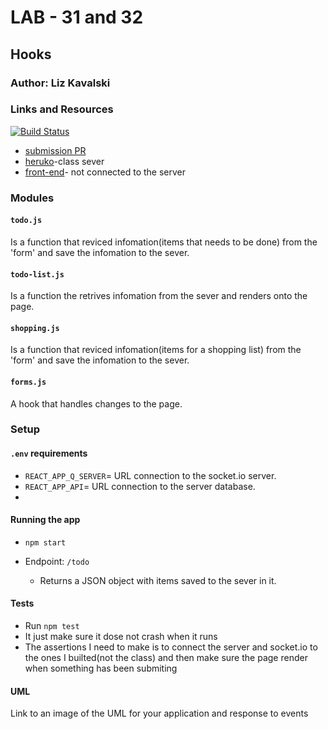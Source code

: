 # LAB - 31 and 32

## Hooks

### Author: Liz Kavalski

### Links and Resources
[![Build Status](https://travis-ci.com/lizkavalski/lab-32-hooks.svg?branch=master)](https://travis-ci.com/lizkavalski/lab-32-hooks)
- [submission PR](https://github.com/lizkavalski/lab-32-hooks/pull/3)
- [heruko](https://api-401n13.herokuapp.com/api/v1/todo)-class sever
- [front-end](https://musing-goldberg-7f58cc.netlify.com/)- not connected to the server

### Modules

#### `todo.js`

Is a function that reviced infomation(items that needs to be done) from the 'form' and save the infomation to the sever.

#### `todo-list.js`

Is a function the retrives infomation from the sever and renders onto the page.

#### `shopping.js`

Is a function that reviced infomation(items for a shopping list) from the 'form' and save the infomation to the sever.

#### `forms.js`

A hook that handles changes to the page.

### Setup

#### `.env` requirements
- `REACT_APP_Q_SERVER`= URL connection to the socket.io server.
- `REACT_APP_API`= URL connection to the server database.
- 

#### Running the app

- `npm start`
- Endpoint: `/todo`

  - Returns a JSON object with items saved to the sever in it.

#### Tests

- Run `npm test`
- It just make sure it dose not crash when it runs
- The assertions I need to make is to connect the server and socket.io to the ones I builted(not the class) and then make sure the page render when something has been submiting

#### UML

Link to an image of the UML for your application and response to events
